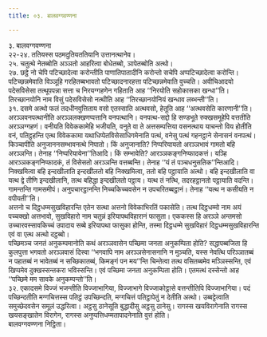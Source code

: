 ```yaml
---
title: ०३. बालवग्गवण्णना

---
```

३. बालवग्गवण्णना  
२२-२४. ततियस्स पठमदुतियततियानि उत्तानत्थानेव।  
२५. चतुत्थे नेतब्बोति अञ्ञतो आहरित्वा बोधेतब्बो, ञापेतब्बोति अत्थो।  
२७. छट्ठे नो चेपि पटिच्छादेत्वा करोन्तीति पाणातिपातादीनि करोन्तो सचेपि अप्पटिच्छादेत्वा करोन्ति। पटिच्छन्नमेवाति विञ्ञूहि गरहितब्बभावतो पटिच्छादनारहत्ता पटिच्छन्नमेवाति वुच्चति। अवीचिआदयो पदेसविसेसा तत्थूपपन्ना सत्ता च निरयग्गहणेन गहिताति आह ‘‘निरयोति सहोकासका खन्धा’’ति। तिरच्छानयोनि नाम विसुं पदेसविसेसो नत्थीति आह ‘‘तिरच्छानयोनियं खन्धाव लब्भन्ती’’ति।  
३१. दसमे अत्थो फलं तदधीनवुत्तिताय वसो एतस्साति अत्थवसो, हेतूति आह ‘‘अत्थवसेति कारणानी’’ति। अरञ्ञवनपत्थानीति अरञ्ञलक्खणप्पत्तानि वनपत्थानि। वनपत्थ-सद्दो हि सण्डभूते रुक्खसमूहेपि वत्ततीति अरञ्ञग्गहणं। वनीयति विवेककामेहि भजीयति, वनुते वा ते अत्तसम्पत्तिया वसनत्थाय याचन्तो विय होतीति वनं, पतिट्ठहन्ति एत्थ विवेककामा यथाधिप्पेतविसेसाधिगमेनाति पत्थं, वनेसु पत्थं गहनट्ठाने सेनासनं वनपत्थं। किञ्चापीति अनुजाननसम्भावनत्थे निपातो। किं अनुजानाति? निप्परियायतो अरञ्ञभावं गामतो बहि अरञ्ञन्ति। तेनाह ‘‘निप्परियायेना’’तिआदि। किं सम्भावेति? आरञ्ञकङ्गनिप्फादकत्तं। यञ्हि आरञ्ञकङ्गनिप्फादकं, तं विसेसतो अरञ्ञन्ति वत्तब्बन्ति। तेनाह ‘‘यं तं पञ्चधनुसतिक’’न्तिआदि। निक्खमित्वा बहि इन्दखीलाति इन्दखीलतो बहि निक्खमित्वा, ततो बहि पट्ठायाति अत्थो। बहि इन्दखीलाति वा यत्थ द्वे तीणि इन्दखीलानि, तत्थ बहिद्धा इन्दखीलतो पट्ठाय। यत्थ तं नत्थि, तदरहट्ठानतो पट्ठायाति वदन्ति। गामन्तन्ति गामसमीपं। अनुपचारट्ठानन्ति निच्चकिच्चवसेन न उपचरितब्बट्ठानं। तेनाह ‘‘यत्थ न कसीयति न वपीयती’’ति।  
अत्तनो च दिट्ठधम्मसुखविहारन्ति एतेन सत्था अत्तनो विवेकाभिरतिं पकासेति। तत्थ दिट्ठधम्मो नाम अयं पच्चक्खो अत्तभावो, सुखविहारो नाम चतुन्नं इरियापथविहारानं फासुता। एककस्स हि अरञ्ञे अन्तमसो उच्चारवस्सावकिच्चं उपादाय सब्बे इरियापथा फासुका होन्ति, तस्मा दिट्ठधम्मे सुखविहारं दिट्ठधम्मसुखविहारन्ति एवं वा एत्थ अत्थो दट्ठब्बो।  
पच्छिमञ्च जनतं अनुकम्पमानोति कथं अरञ्ञवासेन पच्छिमा जनता अनुकम्पिता होति? सद्धापब्बजिता हि कुलपुत्ता भगवतो अरञ्ञवासं दिस्वा ‘‘भगवापि नाम अरञ्ञसेनासनानि न मुञ्चति, यस्स नेवत्थि परिञ्ञातब्बं न पहातब्बं न भावेतब्बं न सच्छिकातब्बं, किमङ्गं पन मय’’न्ति चिन्तेत्वा तत्थ वसितब्बमेव मञ्ञिस्सन्ति, एवं खिप्पमेव दुक्खस्सन्तकरा भविस्सन्ति। एवं पच्छिमा जनता अनुकम्पिता होति। एतमत्थं दस्सेन्तो आह ‘‘पच्छिमे मम सावके अनुकम्पन्तो’’ति।  
३२. एकादसमे विज्जं भजन्तीति विज्जाभागिया, विज्जाभागे विज्जाकोट्ठासे वत्तन्तीतिपि विज्जाभागिया। पदं पच्छिन्दतीति मग्गचित्तस्स पतिट्ठं उपच्छिन्दति, मग्गचित्तं पतिट्ठापेतुं न देतीति अत्थो। उब्बट्टेत्वाति समुच्छेदवसेन समूलं उद्धरित्वा। अट्ठसु ठानेसूति बुद्धादीसु अट्ठसु ठानेसु। रागस्स खयविरागेनाति रागस्स खयसङ्खातेन विरागेन, रागस्स अनुप्पत्तिधम्मतापादनेनाति वुत्तं होति।  
बालवग्गवण्णना निट्ठिता।  